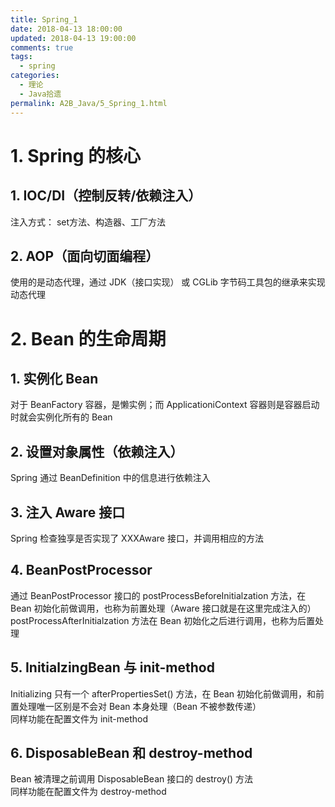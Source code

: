 ```yaml
---
title: Spring_1
date: 2018-04-13 18:00:00
updated: 2018-04-13 19:00:00
comments: true
tags:
  - spring
categories: 
  - 理论
  - Java拾遗
permalink: A2B_Java/5_Spring_1.html    
---
```


# 1. Spring 的核心

## 1. IOC/DI（控制反转/依赖注入）

注入方式： set方法、构造器、工厂方法

## 2. AOP（面向切面编程）

使用的是动态代理，通过 JDK（接口实现） 或 CGLib 字节码工具包的继承来实现动态代理

# 2. Bean 的生命周期

## 1. 实例化 Bean

对于 BeanFactory 容器，是懒实例；而 ApplicationiContext 容器则是容器启动时就会实例化所有的 Bean

## 2. 设置对象属性（依赖注入）

Spring 通过 BeanDefinition 中的信息进行依赖注入

## 3. 注入 Aware 接口

Spring 检查独享是否实现了 XXXAware 接口，并调用相应的方法

## 4. BeanPostProcessor

通过 BeanPostProcessor 接口的 postProcessBeforeInitialzation 方法，在 Bean 初始化前做调用，也称为前置处理（Aware 接口就是在这里完成注入的）  
postProcessAfterInitialzation 方法在 Bean 初始化之后进行调用，也称为后置处理

## 5. InitialzingBean 与 init-method

Initializing 只有一个 afterPropertiesSet() 方法，在 Bean 初始化前做调用，和前置处理唯一区别是不会对 Bean 本身处理（Bean 不被参数传递）  
同样功能在配置文件为 init-method

## 6. DisposableBean 和 destroy-method

Bean 被清理之前调用 DisposableBean 接口的 destroy() 方法  
同样功能在配置文件为 destroy-method

